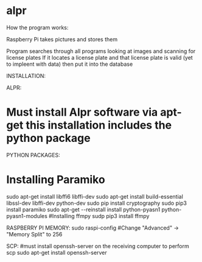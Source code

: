 # alpr


How the program works:

Raspberry Pi takes pictures and stores them

Program searches through all programs looking at images and scanning for license plates
If it locates a license plate and that license plate is valid (yet to impleent with data) then put
it into the database



INSTALLATION:

ALPR:
# Must install Alpr software via apt-get this installation includes the python package


PYTHON PACKAGES:
# Installing Paramiko
sudo apt-get install libffi6 libffi-dev
sudo apt-get install build-essential libssl-dev libffi-dev python-dev
sudo pip install cryptography
sudo pip3 install paramiko
sudo apt-get --reinstall install python-pyasn1 python-pyasn1-modules
#Installing ffmpy
sudp pip3 install ffmpy


RASPBERRY PI MEMORY:
sudo raspi-config
#Change "Advanced" -> "Memory Split" to 256

SCP:
#must install openssh-server on the receiving computer to perform scp
sudo apt-get install openssh-server
